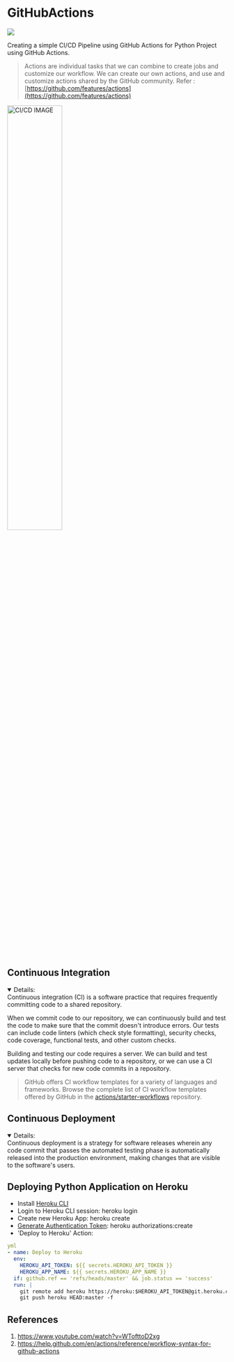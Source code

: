 # GitHubActions

![](https://github.com/Saphall/GitHubActions/workflows/Python%20application/badge.svg)

Creating a simple CI/CD Pipeline using GitHub Actions for Python Project using GitHub Actions.

> Actions are individual tasks that we can combine to create jobs and customize our workflow. We can create our own actions, and use and customize actions shared by the GitHub community. Refer : [https://github.com/features/actions](https://github.com/features/actions)

<img src='https://journeyofquality.files.wordpress.com/2020/11/cicd-tools.jpg' width=50% alt=' CI/CD IMAGE'>

## Continuous Integration

<details open>
 <summary> Details: </summary>
Continuous integration (CI) is a software practice that requires frequently committing code to a shared repository.

When we commit code to our repository, we can continuously build and test the code to make sure that the commit doesn't introduce errors. Our tests can include code linters (which check style formatting), security checks, code coverage, functional tests, and other custom checks.

Building and testing our code requires a server. We can build and test updates locally before pushing code to a repository, or we can use a CI server that checks for new code commits in a repository.

> GitHub offers CI workflow templates for a variety of languages and frameworks.
> Browse the complete list of CI workflow templates offered by GitHub in the [actions/starter-workflows](https://github.com/actions/starter-workflows/tree/master/ci) repository.

</details>

## Continuous Deployment

<details open>
  <summary> Details: </summary>
  Continuous deployment is a strategy for software releases wherein any code commit that passes the automated testing phase is automatically released into the production environment, making changes that are visible to the software's users.
  </details>

## Deploying Python Application on Heroku

- Install [Heroku CLI](https://devcenter.heroku.com/articles/heroku-cli)
- Login to Heroku CLI session: heroku login
- Create new Heroku App: heroku create
- [Generate Authentication Token](https://devcenter.heroku.com/articles/platform-api-quickstart#authentication): heroku authorizations:create
- 'Deploy to Heroku' Action:

```yml
yml
- name: Deploy to Heroku
  env:
    HEROKU_API_TOKEN: ${{ secrets.HEROKU_API_TOKEN }}
    HEROKU_APP_NAME: ${{ secrets.HEROKU_APP_NAME }}
  if: github.ref == 'refs/heads/master' && job.status == 'success'
  run: |
    git remote add heroku https://heroku:$HEROKU_API_TOKEN@git.heroku.com/$HEROKU_APP_NAME.git
    git push heroku HEAD:master -f
```

## References

1. https://www.youtube.com/watch?v=WTofttoD2xg
2. https://help.github.com/en/actions/reference/workflow-syntax-for-github-actions
